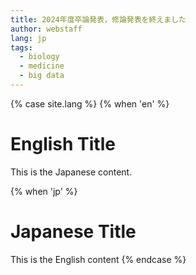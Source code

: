 ```yaml
---
title: 2024年度卒論発表，修論発表を終えました
author: webstaff
lang: jp
tags:
  - biology
  - medicine
  - big data
---
```


{% case site.lang %}
{% when 'en' %}
# English Title
This is the Japanese content.

{% when 'jp' %}
# Japanese Title

This is the English content
{% endcase %}